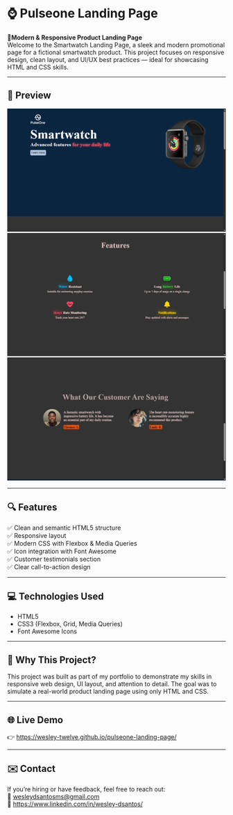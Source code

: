 # ⌚ Pulseone Landing Page  

**📱Modern & Responsive Product Landing Page**  
Welcome to the Smartwatch Landing Page, a sleek and modern promotional page for a fictional smartwatch product. 
This project focuses on responsive design, clean layout, and UI/UX best practices — ideal for showcasing HTML and CSS skills.

---

## 📸 Preview

![Weather App Preview](https://github.com/wesley-twelve/pulseone-landing-page/blob/main/pulseone-photo-1.png)
![Weather App Preview](https://github.com/wesley-twelve/pulseone-landing-page/blob/main/pulseone-photo-2.png)
![Weather App Preview](https://github.com/wesley-twelve/pulseone-landing-page/blob/main/pulseone-photo-3.png)

---

## 🔍 Features  

✅ Clean and semantic HTML5 structure  
✅ Responsive layout  
✅ Modern CSS with Flexbox & Media Queries  
✅ Icon integration with Font Awesome  
✅ Customer testimonials section  
✅ Clear call-to-action design  

---

## 💻 Technologies Used  
- HTML5  
- CSS3 (Flexbox, Grid, Media Queries)  
- Font Awesome Icons  

---

## 🚀 Why This Project?  
This project was built as part of my portfolio to demonstrate my skills in responsive web design, UI layout, and attention to detail. 
The goal was to simulate a real-world product landing page using only HTML and CSS.  

---

## 🌐 Live Demo  
👉 https://wesley-twelve.github.io/pulseone-landing-page/

---

## ✉️ Contact  
If you’re hiring or have feedback, feel free to reach out:  
📧 wesleydsantosms@gmail.com  
🔗 https://www.linkedin.com/in/wesley-dsantos/
